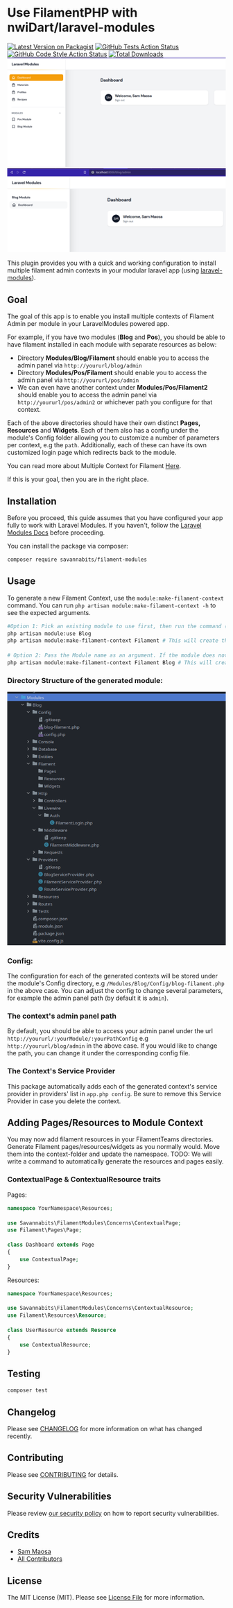 # Use FilamentPHP with nwiDart/laravel-modules

[![Latest Version on Packagist](https://img.shields.io/packagist/v/savannabits/filament-modules.svg?style=flat-square)](https://packagist.org/packages/savannabits/filament-modules)
[![GitHub Tests Action Status](https://img.shields.io/github/actions/workflow/status/savannabits/filament-modules/.github/workflows/run-tests.yml?branch=main&label=tests)](https://github.com/savannabits/filament-modules/actions?query=workflow%3Arun-tests+branch%3Amain)
[![GitHub Code Style Action Status](https://img.shields.io/github/actions/workflow/status/savannabits/filament-modules/.github/workflows/fix-php-code-style-issues.yml?branch=main&label=Code%20Style)](https://github.com/savannabits/filament-modules/actions?query=workflow%3A"Check+%26+fix+styling"+branch%3Amain)
[![Total Downloads](https://img.shields.io/packagist/dt/savannabits/filament-modules.svg?style=flat-square)](https://packagist.org/packages/savannabits/filament-modules)
![img_2.png](img_2.png)
![img_3.png](img_3.png)


This plugin provides you with a quick and working configuration to install multiple filament admin contexts in your modular laravel app (using [laravel-modules](https://github.com/nWidart/laravel-modules)).

## Goal
The goal of this app is to enable you install multiple contexts of Filament Admin per module in your LaravelModules powered app.

For example, if you have two modules (**Blog** and **Pos**), you should be able to have filament installed in each module with separate resources as below:
- Directory **Modules/Blog/Filament** should enable you to access the admin panel via `http://yoururl/blog/admin`
- Directory **Modules/Pos/Filament** should enable you to access the admin panel via `http://yoururl/pos/admin`
- We can even have another context under **Modules/Pos/Filament2** should enable you to access the admin panel via `http://yoururl/pos/admin2` or whichever path you configure for that context.

Each of the above directories should have their own distinct **Pages, Resources** and **Widgets**. Each of them also has a config under the module's Config folder allowing you to customize a number of parameters per context, e.g the `path`.
Additionally, each of these can have its own customized login page which redirects back to the module.

You can read more about Multiple Context for Filament [Here](https://github.com/iotronlab/filament-multi-guard).

If this is your goal, then you are in the right place.
 
## Installation
Before you proceed, this guide assumes that you have configured your app fully to work with Laravel Modules. If you haven't, follow the [Laravel Modules Docs](https://docs.laravelmodules.com/v9/installation-and-setup) before proceeding.

You can install the package via composer:

```bash
composer require savannabits/filament-modules
```

## Usage

To generate a new Filament Context, use the `module:make-filament-context` command.
You can run `php artisan module:make-filament-context -h` to see the expected arguments.

```bash
#Option 1: Pick an existing module to use first, then run the command (similar to other laravel-modules commands)
php artisan module:use Blog
php artisan module:make-filament-context Filament # This will create the Filament context inside the blog module.

# Option 2: Pass the Module name as an argument. If the module does not exist, it will be automatically created.
php artisan module:make-filament-context Filament Blog # This will create the Filament context inside the blog module.
```
### Directory Structure of the generated module:
![img.png](img.png)
### Config:
The configuration for each of the generated contexts will be stored under the module's Config directory, e.g `/Modules/Blog/Config/blog-filament.php` in the above case.
You can adjust the config to change several parameters, for example the admin panel path (by default it is `admin`).

### The context's admin panel path
By default, you should be able to access your admin panel under the url `http://yoururl/:yourModule/:yourPathConfig` e.g `http://yoururl/blog/admin` in the above case.
If you would like to change the path, you can change it under the corresponding config file.

### The Context's Service Provider
This package automatically adds each of the generated context's service provider in providers' list in `app.php config`. Be sure to remove this Service Provider in case you delete the context.

## Adding Pages/Resources to Module Context

You may now add filament resources in your FilamentTeams directories. Generate Filament pages/resources/widgets as you normally would. Move them into the context-folder
and update the namespace. TODO: We will write a command to automatically generate the resources and pages easily.

### ContextualPage & ContextualResource traits

Pages:

```php
namespace YourNamespace\Resources;

use Savannabits\FilamentModules\Concerns\ContextualPage;
use Filament\Pages\Page;

class Dashboard extends Page
{
    use ContextualPage;
}
```

Resources:

```php
namespace YourNamespace\Resources;

use Savannabits\FilamentModules\Concerns\ContextualResource;
use Filament\Resources\Resource;

class UserResource extends Resource
{
    use ContextualResource;
}
```

## Testing

```bash
composer test
```

## Changelog

Please see [CHANGELOG](CHANGELOG.md) for more information on what has changed recently.

## Contributing

Please see [CONTRIBUTING](.github/CONTRIBUTING.md) for details.

## Security Vulnerabilities

Please review [our security policy](../../security/policy) on how to report security vulnerabilities.

## Credits

- [Sam Maosa](https://github.com/savannabits)
- [All Contributors](../../contributors)

## License

The MIT License (MIT). Please see [License File](LICENSE.md) for more information.
